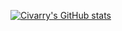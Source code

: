 [![Civarry's GitHub stats](https://github-readme-stats.vercel.app/api/top-langs?username=civarry&hide=html&theme=algolia&show_icons=true&layout=compact&langs_count=10&card_width=1000)](https://github.com/civarry/)

<!---
civarry/civarry is a ✨ special ✨ repository because its `README.md` (this file) appears on your GitHub profile.
You can click the Preview link to take a look at your changes.
--->
